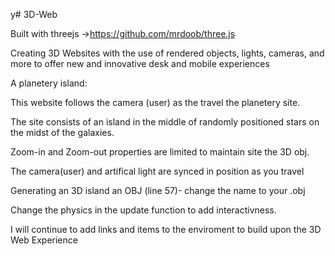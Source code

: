 y# 3D-Web

Built with threejs ->https://github.com/mrdoob/three.js

Creating 3D Websites with the use of rendered objects, lights, cameras, and more to offer new and innovative desk and mobile experiences

A planetery island:


This website follows the camera (user) as the travel the planetery site.

The site consists of an island in the middle of randomly positioned stars on the midst of the galaxies.

Zoom-in and Zoom-out properties are limited to maintain site the 3D obj.

The camera(user) and artifical light are synced in position as you travel


Generating an 3D island an OBJ (line 57)- change the name to your .obj

Change the physics in the update function to add interactivness.

I will continue to add links and items to the enviroment to build upon the 3D Web Experience
